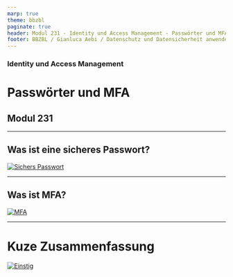 ```yaml
---
marp: true
theme: bbzbl
paginate: true
header: Modul 231 - Identity und Access Management - Passwörter und MFA
footer: BBZBL / Gianluca Aebi / Datenschutz und Datensicherheit anwenden
---
```


<!-- _class: big center -->
### Identity und Access Management
# Passwörter und MFA
## Modul 231

---
## Was ist eine sicheres Passwort?

[![Sichers Passwort](https://img.youtube.com/vi/TvrFpAFitQ0/0.jpg)](https://www.youtube.com/watch?v=TvrFpAFitQ0&ab_channel=Wizer-SecurityAwarenessTraining)

---
## Was ist MFA?
[![MFA](https://img.youtube.com/vi/xCCni1Sxe80/0.jpg)](https://www.youtube.com/watch?v=xCCni1Sxe80&ab_channel=Bundesamtf%C3%BCrSicherheitinderInformationstechnik)

---
# Kuze Zusammenfassung
[![Einstig](https://img.youtube.com/vi/pxZH67w4PHY/0.jpg)](https://www.youtube.com/watch?v=pxZH67w4PHY&ab_channel=IntellectualPoint)